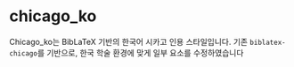 # chicago_ko
Chicago_ko는 BibLaTeX 기반의 한국어 시카고 인용 스타일입니다.   기존 `biblatex-chicago`를 기반으로, 한국 학술 환경에 맞게 일부 요소를 수정하였습니다
